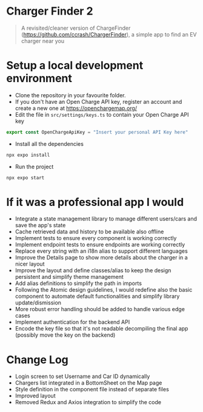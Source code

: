 #  Charger Finder 2
> A revisited/cleaner version of ChargeFinder (https://github.com/ccrash/ChargerFinder), a simple app to find an EV charger near you

# Setup a local development environment

* Clone the repository in your favourite folder.
* If you don't have an Open Charge API key, register an account and create a new one at https://openchargemap.org/
* Edit the file in `src/settings/keys.ts` to contain your Open Charge API key

```js
export const OpenChargeApiKey = "Insert your personal API Key here"
```

* Install all the dependencies

```js
npx expo install 
```

* Run the project

```js
npx expo start 
```

# If it was a professional app I would
* Integrate a state management library to manage different users/cars and save the app's state
* Cache retrieved data and history to be available also offline
* Implement tests to ensure every component is working correctly
* Implement endpoint tests to ensure endpoints are working correctly
* Replace every string with an i18n alias to support different languages
* Improve the Details page to show more details about the charger in a nicer layout
* Improve the layout and define classes/alias to keep the design persistent and simplify theme management
* Add alias definitions to simplify the path in imports
* Following the Atomic design guidelines, I would redefine also the basic component to automate default functionalities and simplify library update/dismission
* More robust error handling should be added to handle various edge cases
* Implement authentication for the backend API
* Encode the key file so that it's not readable decompiling the final app (possibly move the key on the backend)


# Change Log
* Login screen to set Username and Car ID dynamically
* Chargers list integrated in a BottomSheet on the Map page
* Style definition in the component file instead of separate files
* Improved layout
* Removed Redux and Axios integration to simplify the code
